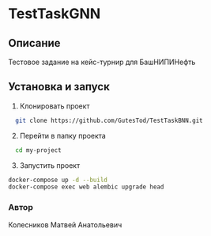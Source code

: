  # TestTaskGNN
 ## Описание
Тестовое задание на кейс-турнир для БашНИПИНефть
 ## Установка и запуск
1. Клонировать проект 

~~~bash  
  git clone https://github.com/GutesTod/TestTaskBNN.git
~~~

2. Перейти в папку проекта

~~~bash  
  cd my-project
~~~

3. Запустить проект

~~~bash  
docker-compose up -d --build
docker-compose exec web alembic upgrade head
~~~
### Автор
Колесников Матвей Анатольевич  